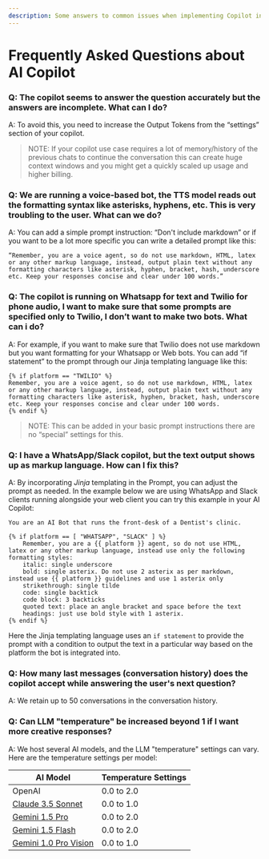 ```yaml
---
description: Some answers to common issues when implementing Copilot in production
---
```


# Frequently Asked Questions about AI Copilot

### Q: The copilot seems to answer the question accurately but the answers are incomplete. What can I do?

A: To avoid this, you need to increase the Output Tokens from the “settings” section of your copilot.

> NOTE: If your copilot use case requires a lot of memory/history of the previous chats to continue the conversation this can create huge context windows and you might get a quickly scaled up usage and higher billing.

### Q: We are running a voice-based bot, the TTS model reads out the formatting syntax like asterisks, hyphens, etc. This is very troubling to the user. What can we do?

A: You can add a simple prompt instruction: “Don't include markdown” or if you want to be a lot more specific you can write a detailed prompt like this:

```
“Remember, you are a voice agent, so do not use markdown, HTML, latex or any other markup language, instead, output plain text without any formatting characters like asterisk, hyphen, bracket, hash, underscore etc. Keep your responses concise and clear under 100 words.”
```

### Q: The copilot is running on Whatsapp for text and Twilio for phone audio, I want to make sure that some prompts are specified only to Twilio, I don’t want to make two bots. What can i do?

A: For example, if you want to make sure that Twilio does not use markdown but you want formatting for your Whatsapp or Web bots. You can add “if statement” to the prompt through our Jinja templating language like this:

```django
{% if platform == "TWILIO" %}
Remember, you are a voice agent, so do not use markdown, HTML, latex or any other markup language, instead, output plain text without any formatting characters like asterisk, hyphen, bracket, hash, underscore etc. Keep your responses concise and clear under 100 words.
{% endif %}
```

> NOTE: This can be added in your basic prompt instructions there are no “special” settings for this.

### Q: I have a WhatsApp/Slack copilot, but the text output shows up as markup language. How can I fix this?

A: By incorporating _Jinja_ templating in the Prompt, you can adjust the prompt as needed. In the example below we are using WhatsApp and Slack clients running alongside your web client you can try this example in your AI Copilot:

```django
You are an AI Bot that runs the front-desk of a Dentist's clinic.

{% if platform == [ "WHATSAPP", "SLACK" ] %}
    Remember, you are a {{ platform }} agent, so do not use HTML, latex or any other markup language, instead use only the following formatting styles: 
    italic: single underscore
    bold: single asterix. Do not use 2 asterix as per markdown, instead use {{ platform }} guidelines and use 1 asterix only
    strikethrough: single tilde
    code: single backtick
    code block: 3 backticks
    quoted text: place an angle bracket and space before the text
    headings: just use bold style with 1 asterix.
{% endif %}
```

Here the Jinja templating language uses an `if statement` to provide the prompt with a condition to output the text in a particular way based on the platform the bot is integrated into.

### Q: How many last messages (conversation history) does the copilot accept while answering the user's next question?

A: We retain up to 50 conversations in the conversation history.&#x20;

### Q: Can LLM "temperature" be increased beyond 1 if I want more creative responses?

A: We host several AI models, and the LLM "temperature" settings can vary. Here are the temperature settings per model:&#x20;

| AI Model                                                                                                             | Temperature Settings |
| -------------------------------------------------------------------------------------------------------------------- | -------------------- |
| OpenAI                                                                                                               | 0.0 to 2.0           |
| [Claude 3.5 Sonnet](https://docs.anthropic.com/en/api/complete)                                                      | 0.0 to 1.0           |
| [Gemini 1.5 Pro](https://cloud.google.com/vertex-ai/generative-ai/docs/learn/prompts/adjust-parameter-values)        | 0.0 to 2.0           |
| [Gemini 1.5 Flash](https://cloud.google.com/vertex-ai/generative-ai/docs/learn/prompts/adjust-parameter-values)      | 0.0 to 2.0           |
| [Gemini 1.0 Pro Vision](https://cloud.google.com/vertex-ai/generative-ai/docs/learn/prompts/adjust-parameter-values) | 0.0 to 1.0           |
